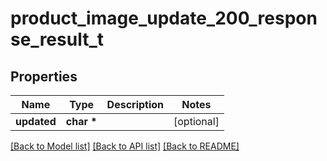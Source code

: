# product_image_update_200_response_result_t

## Properties
Name | Type | Description | Notes
------------ | ------------- | ------------- | -------------
**updated** | **char \*** |  | [optional] 

[[Back to Model list]](../README.md#documentation-for-models) [[Back to API list]](../README.md#documentation-for-api-endpoints) [[Back to README]](../README.md)



